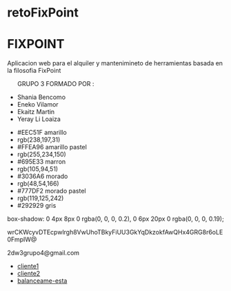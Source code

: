 # retoFixPoint
<h1>FIXPOINT</h1>
<p>Aplicacion web para el alquiler y mantenimineto de herramientas basada en la filosofia FixPoint</p>

<ul>
  <p>GRUPO 3 FORMADO POR :</p>
    <li>Shania Bencomo</li>
    <li>Eneko Vilamor</li>
    <li>Ekaitz Martin</li>
    <li>Yeray Li Loaiza</li>
</ul>


<ul>
  <li name='FixPointBueno-1' rgb='EEC51F' r='238' g='197' b='31' > #EEC51F amarillo </li>
  <li>rgb(238,197,31)</li>
  <li name='FixPointBueno-2' rgb='FFEA96' r='255' g='234' b='150' > #FFEA96 amarillo pastel </li>
  <li>rgb(255,234,150)</li>
  <li name='FixPointBueno-3' rgb='695E33' r='105' g='94' b='51' > #695E33 marron </li>
  <li> rgb(105,94,51)</li>
  <li name='FixPointBueno-4' rgb='3036A6' r='48' g='54' b='166' > #3036A6 morado </li>
  <li>rgb(48,54,166)</li>
  <li name='FixPointBueno-5' rgb='777DF2' r='119' g='125' b='242' > #777DF2 morado pastel </li>
  <li>rgb(119,125,242)</li>
  <li name='FixPointBueno-6' rgb='292929'>#292929 gris</li>
</ul> 

box-shadow: 0 4px 8px 0 rgba(0, 0, 0, 0.2), 0 6px 20px 0 rgba(0, 0, 0, 0.19);

<p>wrCKWcyvDTEcpwlrgh8VwUhoTBkyFiUU3GkYqDkzokfAwQHx4GRG8r6oLE0FmpIW@</p>
<p>2dw3grupo4@gmail.com<p>
  
<ul>
  <li><a href="ec2-3-84-239-111.compute-1.amazonaws.com">cliente1</a></li>
  <li><a href="ec2-54-87-253-142.compute-1.amazonaws.com">cliente2</a></li>
  <li><a href="ec2-100-26-241-125.compute-1.amazonaws.com">balanceame-esta</a></li>
</ul>
